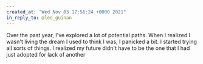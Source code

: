```yaml
---
created_at: "Wed Nov 03 17:56:24 +0000 2021"
in_reply_to: @leo_guinan
---
```


Over the past year, I've explored a lot of potential paths. When I realized I wasn't living the dream I used to think I was, I panicked a bit. I started trying all sorts of things. I realized my future didn't have to be the one that I had just adopted for lack of another